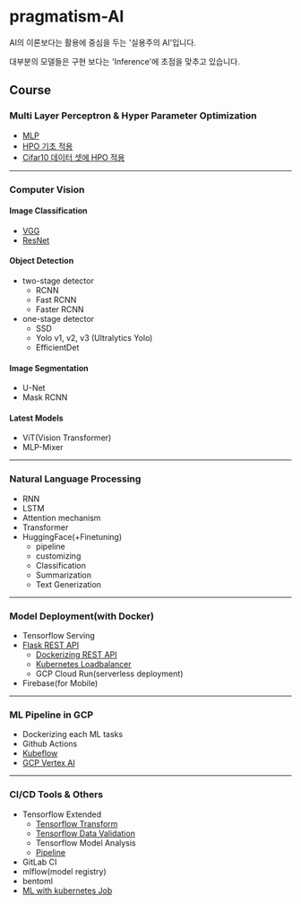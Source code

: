 # pragmatism-AI
AI의 이론보다는 활용에 중심을 두는 '실용주의 AI'입니다.

대부분의 모델들은 구현 보다는 'Inference'에 초점을 맞추고 있습니다.

## Course
### Multi Layer Perceptron & Hyper Parameter Optimization
* [MLP](https://github.com/silverstar0727/pragmatism-AI/blob/main/DLbasic-HPO/MLP(MNIST).ipynb)
* [HPO 기초 적용](https://github.com/silverstar0727/pragmatism-AI/blob/main/DLbasic-HPO/W%26B_keras_sweep.ipynb)
* [Cifar10 데이터 셋에 HPO 적용](https://github.com/silverstar0727/pragmatism-AI/blob/main/DLbasic-HPO/MLP_HPO(cifar10).ipynb)

- - -

### Computer Vision
#### Image Classification
- [VGG](https://github.com/silverstar0727/pragmatism-AI/blob/main/CV/ImageClassification/VGG(cifar10).ipynb)
- [ResNet](https://github.com/silverstar0727/pragmatism-AI/blob/main/CV/ImageClassification/ResNet(cifar100).ipynb)

#### Object Detection
- two-stage detector
  - RCNN
  - Fast RCNN 
  - Faster RCNN
- one-stage detector
  - SSD
  - Yolo v1, v2, v3 (Ultralytics Yolo)
  - EfficientDet

#### Image Segmentation
- U-Net
- Mask RCNN

#### Latest Models
- ViT(Vision Transformer)
- MLP-Mixer


- - -

### Natural Language Processing
- RNN
- LSTM
- Attention mechanism
- Transformer
- HuggingFace(+Finetuning)
  - pipeline
  - customizing
  - Classification
  - Summarization
  - Text Generization

- - -

### Model Deployment(with Docker)
- Tensorflow Serving
- [Flask REST API](https://github.com/silverstar0727/pragmatism-AI/tree/main/flask_api) 
  - [Dockerizing REST API](https://github.com/silverstar0727/pragmatism-AI/tree/main/flask_api/dockerizing)
  - [Kubernetes Loadbalancer](https://github.com/silverstar0727/pragmatism-AI/tree/main/flask_api/k8s-loadbalacer)
  - GCP Cloud Run(serverless deployment)
- Firebase(for Mobile)


- - -

### ML Pipeline in GCP
- Dockerizing each ML tasks
- Github Actions
- [Kubeflow](https://github.com/silverstar0727/ML-Pipeline-Tutorial/tree/main/kubeflow-pipeline)
- [GCP Vertex AI](https://github.com/silverstar0727/ML-Pipeline-Tutorial/tree/main/vertex-ai-pipeline)

- - -

### CI/CD Tools & Others
- Tensorflow Extended
  - [Tensorflow Transform](https://github.com/silverstar0727/ML-Pipeline-Tutorial/blob/main/tfx-pipeline/tfx-components/TFT_tutorial.ipynb)
  - [Tensorflow Data Validation](https://github.com/silverstar0727/ML-Pipeline-Tutorial/blob/main/tfx-pipeline/tfx-components/TFDV_tutorial.ipynb)
  - Tensorflow Model Analysis
  - [Pipeline](https://github.com/silverstar0727/ML-Pipeline-Tutorial/tree/main/tfx-pipeline)
- GitLab CI
- mlflow(model registry)
- bentoml
- [ML with kubernetes Job](https://github.com/silverstar0727/k8s_mlops)

